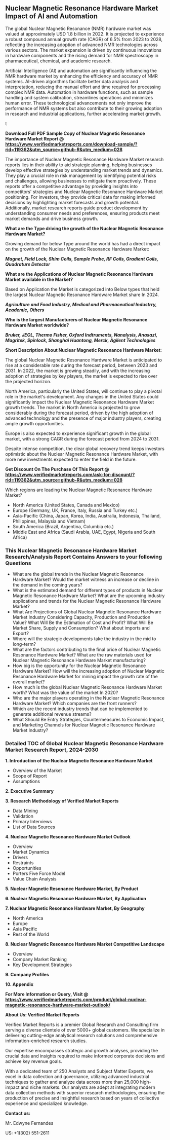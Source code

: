 <h2>Nuclear Magnetic Resonance Hardware Market Impact of AI and Automation</h2><p>The global Nuclear Magnetic Resonance (NMR) hardware market was valued at approximately USD 1.8 billion in 2022. It is projected to experience a robust compound annual growth rate (CAGR) of 6.5% from 2023 to 2028, reflecting the increasing adoption of advanced NMR technologies across various sectors. The market expansion is driven by continuous innovations in hardware components and the rising demand for NMR spectroscopy in pharmaceutical, chemical, and academic research.</p><p>Artificial Intelligence (AI) and automation are significantly influencing the NMR hardware market by enhancing the efficiency and accuracy of NMR systems. AI-driven algorithms facilitate better data analysis and interpretation, reducing the manual effort and time required for processing complex NMR data. Automation in hardware functions, such as sample handling and system calibration, streamlines operations and minimizes human error. These technological advancements not only improve the performance of NMR systems but also contribute to their growing adoption in research and industrial applications, further accelerating market growth.</p>t</p><p id="" class=""><strong>Download Full PDF Sample Copy of Nuclear Magnetic Resonance Hardware Market Report @ <a href="https://www.verifiedmarketreports.com/download-sample/?rid=119362&utm_source=github-R&utm_medium=028" target="_blank">https://www.verifiedmarketreports.com/download-sample/?rid=119362&utm_source=github-R&utm_medium=028</a></strong></p><p>The importance of&nbsp;Nuclear Magnetic Resonance Hardware Market research reports lies in their ability to aid strategic planning, helping businesses develop effective strategies by understanding market trends and dynamics. They play a crucial role in risk management by identifying potential risks and challenges, allowing businesses to mitigate them proactively. These reports offer a competitive advantage by providing insights into competitors' strategies and Nuclear Magnetic Resonance Hardware Market positioning. For investors, they provide critical data for making informed decisions by highlighting market forecasts and growth potential. Additionally, market research reports guide product development by understanding consumer needs and preferences, ensuring products meet market demands and drive business growth.</p><p><strong>What are the&nbsp;Type driving the growth of the Nuclear Magnetic Resonance Hardware Market?</strong></p><p id="" class="">Growing demand for below Type around the world has had a direct impact on the growth of the Nuclear Magnetic Resonance Hardware Market:</p><em><strong>Magnet, Field Lock, Shim Coils, Sample Probe, RF Coils, Gradient Coils, Quadrature Detector</strong></em></p><strong>What are the&nbsp;Applications&nbsp;of Nuclear Magnetic Resonance Hardware Market available in the Market?</strong></p><p id="" class="">Based on Application the Market is categorized into Below types that held the largest Nuclear Magnetic Resonance Hardware Market share In 2024.</p><em><strong>Agriculture and Food Industry, Medical and Pharmaceutical Industrry, Academic, Others</strong></em></p><strong>Who is the largest Manufacturers of Nuclear Magnetic Resonance Hardware Market worldwide?</strong></p><p><em><strong>Bruker, JEOL, Thermo Fisher, Oxford Indtruments, Nanalysis, Anasazi, Magritek, Spinlock, Shanghai Huantong, Merck, Agilent Technologies</strong></em></p><p id="" class=""><strong>Short Description About Nuclear Magnetic Resonance Hardware Market:</strong></p><p>The global Nuclear Magnetic Resonance Hardware Market is anticipated to rise at a considerable rate during the forecast period, between 2023 and 2031. In 2022, the market is growing steadily, and with the increasing adoption of strategies by key players, the market is expected to rise over the projected horizon.</p><p>North America, particularly the United States, will continue to play a pivotal role in the market's development. Any changes in the United States could significantly impact the Nuclear Magnetic Resonance Hardware Market growth trends. The market in North America is projected to grow considerably during the forecast period, driven by the high adoption of advanced technology and the presence of major industry players, creating ample growth opportunities.</p><p>Europe is also expected to experience significant growth in the global market, with a strong CAGR during the forecast period from 2024 to 2031.</p><p>Despite intense competition, the clear global recovery trend keeps investors optimistic about the Nuclear Magnetic Resonance Hardware Market, with more new investments expected to enter the field in the future.</p><p id="" class=""><strong>Get Discount On The Purchase Of This Report @ <a href="https://www.verifiedmarketreports.com/ask-for-discount/?rid=119362&utm_source=github-R&utm_medium=028" target="_blank">https://www.verifiedmarketreports.com/ask-for-discount/?rid=119362&utm_source=github-R&utm_medium=028</a></strong></p>Which regions are leading the Nuclear Magnetic Resonance Hardware Market?</p><ul><li>North America (United States, Canada and Mexico)</li><li>Europe (Germany, UK, France, Italy, Russia and Turkey etc.)</li><li>Asia-Pacific (China, Japan, Korea, India, Australia, Indonesia, Thailand, Philippines, Malaysia and Vietnam)</li><li>South America (Brazil, Argentina, Columbia etc.)</li><li>Middle East and Africa (Saudi Arabia, UAE, Egypt, Nigeria and South Africa)</li></ul><h3 id="" class="">This Nuclear Magnetic Resonance Hardware Market Research/Analysis Report Contains Answers to your following Questions</h3><ul><li>What are the global trends in the Nuclear Magnetic Resonance Hardware Market? Would the market witness an increase or decline in the demand in the coming years?</li><li>What is the estimated demand for different types of products in Nuclear Magnetic Resonance Hardware Market? What are the upcoming industry applications and trends for the Nuclear Magnetic Resonance Hardware Market?</li><li>What Are Projections of Global Nuclear Magnetic Resonance Hardware Market Industry Considering Capacity, Production and Production Value? What Will Be the Estimation of Cost and Profit? What Will Be Market Share, Supply and Consumption? What about imports and Export?</li><li>Where will the strategic developments take the industry in the mid to long-term?</li><li>What are the factors contributing to the final price of Nuclear Magnetic Resonance Hardware Market? What are the raw materials used for Nuclear Magnetic Resonance Hardware Market manufacturing?</li><li>How big is the opportunity for the Nuclear Magnetic Resonance Hardware Market? How will the increasing adoption of Nuclear Magnetic Resonance Hardware Market for mining impact the growth rate of the overall market?</li><li>How much is the global Nuclear Magnetic Resonance Hardware Market worth? What was the value of the market In 2020?</li><li>Who are the major players operating in the Nuclear Magnetic Resonance Hardware Market? Which companies are the front runners?</li><li>Which are the recent industry trends that can be implemented to generate additional revenue streams?</li><li>What Should Be Entry Strategies, Countermeasures to Economic Impact, and Marketing Channels for Nuclear Magnetic Resonance Hardware Market Industry?</li></ul><h3 id="" class="">Detailed TOC of Global Nuclear Magnetic Resonance Hardware Market Research Report, 2024-2030</h3><p id="" class=""><strong>1. Introduction of the Nuclear Magnetic Resonance Hardware Market</strong></p><ul><li>Overview of the Market</li><li>Scope of Report</li><li>Assumptions</li></ul><p id="" class=""><strong>2. Executive Summary</strong></p><p id="" class=""><strong>3. Research Methodology of Verified Market Reports</strong></p><ul><li>Data Mining</li><li>Validation</li><li>Primary Interviews</li><li>List of Data Sources</li></ul><p id="" class=""><strong>4. Nuclear Magnetic Resonance Hardware Market Outlook</strong></p><ul><li>Overview</li><li>Market Dynamics</li><li>Drivers</li><li>Restraints</li><li>Opportunities</li><li>Porters Five Force Model</li><li>Value Chain Analysis</li></ul><p id="" class=""><strong>5. Nuclear Magnetic Resonance Hardware Market, By Product</strong></p><p id="" class=""><strong>6. Nuclear Magnetic Resonance Hardware Market, By Application</strong></p><p id="" class=""><strong>7. Nuclear Magnetic Resonance Hardware Market, By Geography</strong></p><ul><li>North America</li><li>Europe</li><li>Asia Pacific</li><li>Rest of the World</li></ul><p id="" class=""><strong>8. Nuclear Magnetic Resonance Hardware Market Competitive Landscape</strong></p><ul><li>Overview</li><li>Company Market Ranking</li><li>Key Development Strategies</li></ul><p id="" class=""><strong>9. Company Profiles</strong></p><p id="" class=""><strong>10. Appendix</strong></p><p id="" class=""><strong>For More Information or Query, Visit @ <a href="https://www.verifiedmarketreports.com/product/global-nuclear-magnetic-resonance-hardware-market-outlook/" target="_blank">https://www.verifiedmarketreports.com/product/global-nuclear-magnetic-resonance-hardware-market-outlook/</a></strong></p><p id="" class=""><strong>About Us: Verified Market Reports</strong></p><p id="" class="">Verified Market Reports is a premier Global Research and Consulting firm serving a diverse clientele of over 5000+ global customers. We specialize in delivering cutting-edge analytical research solutions and comprehensive information-enriched research studies.</p><p id="" class="">Our expertise encompasses strategic and growth analyses, providing the crucial data and insights required to make informed corporate decisions and achieve key revenue goals.</p><p id="" class="">With a dedicated team of 250 Analysts and Subject Matter Experts, we excel in data collection and governance, utilizing advanced industrial techniques to gather and analyze data across more than 25,000 high-impact and niche markets. Our analysts are adept at integrating modern data collection methods with superior research methodologies, ensuring the production of precise and insightful research based on years of collective experience and specialized knowledge.</p><p id="" class=""><strong>Contact us:</strong></p><p id="" class="">Mr. Edwyne Fernandes</p><p id="" class="">US: +1(302) 551-2611</p>